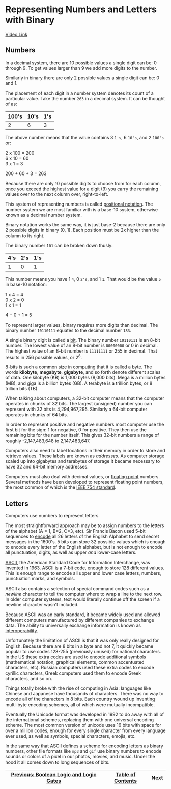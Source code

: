 # Representing Numbers and Letters with Binary
[Video Link](https://youtu.be/1GSjbWt0c9M)

## Numbers
In a decimal system, there are 10 possible values a single digit can be: 0 through 9. To get values larger than 9 we add more digits to the number.

Similarly in binary there are only 2 possible values a single digit can be: 0 and 1.

The placement of each digit in a number system denotes its count of a particular value. Take the number `263` in a decimal system. It can be thought of as:

| 100's | 10's | 1's |
| ----- | ---- | --- |
| 2     | 6    | 3   |

The above number means that the value contains 3 `1's`, 6 `10's`, and 2 `100's` or:

2 x 100 = 200<br/>
6 x 10  = 60<br/>
3 x 1   = 3<br/>

200 + 60 + 3 = 263

Because there are only 10 possible digits to choose from for each column, once you exceed the highest value for a digit (9) you carry the remaining values over to the next column over, right-to-left.

This system of representing numbers is called [positional notation](../glossary/README.md#positional-notation). The number system we are most familiar with is a base-10 system, otherwise known as a decimal number system.

Binary notation works the same way, it is just base-2 because there are only 2 possible digits in binary (0, 1). Each position must be 2x higher than the column to its right.

The binary number `101` can be broken down thusly:

| 4's | 2's | 1's |
| --- | --- | --- |
| 1   | 0   | 1   |

This number means you have 1 `4`, 0 `2's`, and 1 `1`. That would be the value `5` in base-10 notation:

1 x 4 = 4<br/>
0 x 2 = 0<br/>
1 x 1 = 1<br/>

4 + 0 + 1 = 5

To represent larger values, binary requires more digits than decimal. The binary number `10110111` equates to the decimal number `183`.

A single binary digit is called a [bit](../glossary/README.md#bit). The binary number `10110111` is an 8-bit number. The lowest value of an 8-bit number is `00000000` or 0 in decimal. The highest value of an 8-bit number is `11111111` or 255 in decimal. That results in 256 possible values, or 2<sup>8</sup>.

8-bits is such a common size in computing that it is called a [byte](../glossary/README.md#byte). The words **kilobyte**, **megabyte**, **gigabyte**, and so forth denote different scales of data. One kilobyte (KB) is 1,000 bytes (8,000 bits). Mega is a million bytes (MB), and giga is a billion bytes (GB). A terabyte is a trillion bytes, or 8 trillion bits (TB).

When talking about computers, a 32-bit computer means that the computer operates in chunks of 32 bits. The largest (unsigned) number you can represent with 32 bits is 4,294,967,295. Similarly a 64-bit computer operates in chunks of 64 bits.

In order to represent positive and negative numbers most computer use the first bit for the sign: 1 for negative, 0 for positive. They then use the remaining bits for the number itself. This gives 32-bit numbers a range of roughly -2,147,483,648 to 2,147,483,647.

Computers also need to label locations in their memory in order to store and retrieve values. These labels are known as _addresses_. As computer storage scaled up into gigabytes and terabytes of storage it became necessary to have 32 and 64-bit memory addresses.

Computers must also deal with decimal values, or [floating point](../glossary/README.md#floating-point) numbers. Several methods have been developed to represent floating point numbers, the most common of which is the [IEEE 754 standard](https://en.wikipedia.org/wiki/IEEE_754).

## Letters
Computers use numbers to represent letters.

The most straightforward approach may be to assign numbers to the letters of the alphabet (A = 1, B=2, C=3, etc). Sir Francis Bacon used 5-bit sequences to [encode](https://en.wikipedia.org/wiki/Bacon%27s_cipher) all 26 letters of the English Alphabet to send secret messages in the 1600's. 5 bits can store 32 possible values which is enough to encode every letter of the English alphabet, but is not enough to encode all punctuation, digits, as well as upper _and_ lower-case letters.

[ASCII](https://en.wikipedia.org/wiki/ASCII), the American Standard Code for Information Interchange, was invented in 1963. ASCII is a 7-bit code, enough to store 128 different values. This is enough range to encode all upper and lower case letters, numbers, punctuation marks, and symbols.

ASCII also contains a selection of special command codes such as a _newline_ character to tell the computer where to wrap a line to the next row. In older computer systems, text would literally continue off the screen if a newline character wasn't included.

Because ASCII was an early standard, it became widely used and allowed different computers manufactured by different companies to exchange data. The ability to universally exchange information is known as [interoperability](../glossary/README.md#interoperability).

Unfortunately the limitation of ASCII is that it was only really designed for English. Because there are 8 bits in a byte and not 7, it quickly became popular to use codes 128-255 (previously unused) for national characters. In the US these extra codes are used to encode additional symbols (mathematical notation, graphical elements, common accentuated characters, etc). Russian computers used these extra codes to encode cyrillic characters, Greek computers used them to encode Greek characters, and so on.

Things totally broke with the rise of computing in Asia: languages like Chinese and Japanese have thousands of characters. There was no way to encode all of the characters in 8 bits. Each country wound up inventing multi-byte encoding schemes, all of which were mutually incompatible.

Eventually the Unicode format was developed in 1992 to do away with all of the international schemes, replacing them with one universal encoding scheme. The most common version of unicode uses 16 bits with space for over a million codes, enough for every single character from every language ever used, as well as symbols, special characters, emojis, etc.

In the same way that ASCII defines a scheme for encoding letters as binary numbers, other file formats like `mp3` and `gif` use binary numbers to encode sounds or colors of a pixel in our photos, movies, and music. Under the hood it all comes down to long sequences of bits.

| [Previous: Boolean Logic and Logic Gates](../03/README.md) | [Table of Contents](../README.md#table-of-contents) | Next |
| :--------------------------------------------------------: | :-------------------------------------------------: | :--: |
